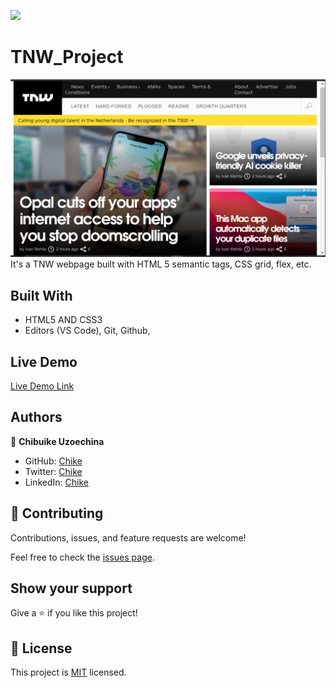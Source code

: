![](https://img.shields.io/badge/Microverse-blueviolet)

# TNW_Project

![screenshot](./assets/images/project-screenshot.png)
It's a TNW webpage built with HTML 5 semantic tags, CSS grid, flex, etc.

## Built With

- HTML5 AND CSS3
- Editors (VS Code), Git, Github,

## Live Demo

[Live Demo Link](https://chike1990.github.io/TNW_Project/)

## Authors

👤 **Chibuike Uzoechina**

- GitHub: [Chike](https://github.com/Chike1990)
- Twitter: [Chike](https://twitter.com/@ChibuikeUzoechi)
- LinkedIn: [Chike](https://www.linkedin.com/in/chibuike-uzoechina-630857102)

## 🤝 Contributing

Contributions, issues, and feature requests are welcome!

Feel free to check the [issues page](issues/).

## Show your support

Give a ⭐️ if you like this project!

## 📝 License

This project is [MIT](https://github.com/Chike1990/cloned_NYT/blob/master/LICENSE) licensed.

